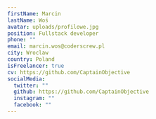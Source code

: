 ```yaml
---
firstName: Marcin
lastName: Woś
avatar: uploads/profilowe.jpg
position: Fullstack developer
phone: ""
email: marcin.wos@coderscrew.pl
city: Wroclaw
country: Poland
isFreelancer: true
cv: https://github.com/CaptainObjective
socialMedia:
  twitter: ""
  github: https://github.com/CaptainObjective
  instagram: ""
  facebook: ""
---
```

